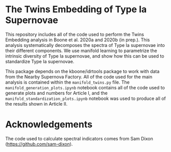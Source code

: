 # The Twins Embedding of Type Ia Supernovae

This repository includes all of the code used to perform the Twins Embedding analysis in
Boone et al. 2020a and 2020b (in prep.). This analysis systematically decomposes the
spectra of Type Ia supernovae into their different components. We use manifold learning
to parametrize the intrinsic diversity of Type Ia supernovae, and show how this can be
used to standardize Type Ia supernovae.

This package depends on the kboone/idrtools package to work with data from the Nearby
Supernova Factory. All of the code used for the main analysis is contained within the
`manifold_twins.py` file. The `manifold_generation_plots.ipynb` notebook contains all of
the code used to generate plots and numbers for Article I, and the
`manifold_standardization_plots.ipynb` notebook was used to produce all of the results
shown in Article II.

# Acknowledgements

The code used to calculate spectral indicators comes from Sam Dixon
(https://github.com/sam-dixon).
